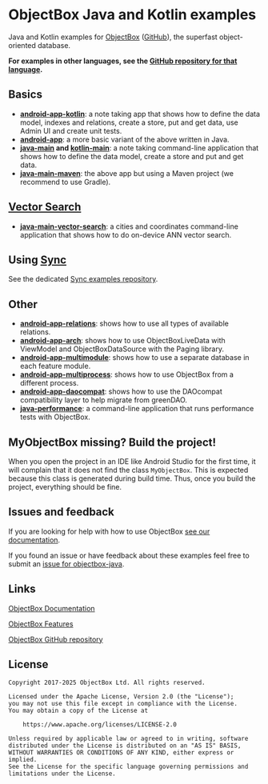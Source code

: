 # ObjectBox Java and Kotlin examples
Java and Kotlin examples for [ObjectBox](https://objectbox.io) ([GitHub](https://github.com/objectbox/objectbox-java)), the superfast object-oriented database.

**For examples in other languages, see the [GitHub repository for that language](https://github.com/objectbox).**

## Basics

* **[android-app-kotlin](android-app-kotlin)**: a note taking app that shows how to define the data 
model, indexes and relations, create a store, put and get data, use Admin UI and create unit tests.
* **[android-app](android-app)**: a more basic variant of the above written in Java.
* **[java-main](java-main) and [kotlin-main](kotlin-main)**: a note taking command-line application that shows how to define the 
data model, create a store and put and get data.
* **[java-main-maven](java-main-maven)**: the above app but using a Maven project (we 
recommend to use Gradle).

## [Vector Search](https://docs.objectbox.io/on-device-vector-search)

* **[java-main-vector-search](java-main-vector-search)**: a cities and coordinates command-line
  application that shows how to do on-device ANN vector search.

## Using [Sync](https://sync.objectbox.io/)

See the dedicated [Sync examples repository](https://github.com/objectbox/objectbox-sync-examples).

## Other

* **[android-app-relations](android-app-relations)**: shows how to use all types of available relations.
* **[android-app-arch](android-app-arch)**: shows how to use ObjectBoxLiveData with ViewModel and ObjectBoxDataSource with the Paging library.
* **[android-app-multimodule](android-app-multimodule)**: shows how to use a separate database in each feature module.
* **[android-app-multiprocess](android-app-multiprocess)**: shows how to use ObjectBox from a different process.
* **[android-app-daocompat](android-app-daocompat)**: shows how to use the DAOcompat compatibility layer to help migrate from greenDAO.
* **[java-performance](java-performance)**: a command-line application that runs performance tests with ObjectBox.

## MyObjectBox missing? Build the project!

When you open the project in an IDE like Android Studio for the first time, it will complain that it does not find the class `MyObjectBox`.
This is expected because this class is generated during build time.
Thus, once you build the project, everything should be fine.

## Issues and feedback

If you are looking for help with how to use ObjectBox [see our documentation](https://docs.objectbox.io).

If you found an issue or have feedback about these examples feel free to submit an [issue for objectbox-java](https://github.com/objectbox/objectbox-java/issues).

## Links

[ObjectBox Documentation](https://docs.objectbox.io)

[ObjectBox Features](https://objectbox.io/features/)

[ObjectBox GitHub repository](https://github.com/objectbox/objectbox-java)

## License

```
Copyright 2017-2025 ObjectBox Ltd. All rights reserved.

Licensed under the Apache License, Version 2.0 (the "License");
you may not use this file except in compliance with the License.
You may obtain a copy of the License at

    https://www.apache.org/licenses/LICENSE-2.0

Unless required by applicable law or agreed to in writing, software
distributed under the License is distributed on an "AS IS" BASIS,
WITHOUT WARRANTIES OR CONDITIONS OF ANY KIND, either express or implied.
See the License for the specific language governing permissions and
limitations under the License.
```
